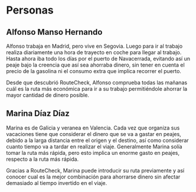 # Personas
## Alfonso Manso Hernando
Alfonso trabaja en Madrid, pero vive en Segovia. Luego para ir al trabajo realiza diariamente una hora de trayecto en coche para llegar al trabajo. Hasta ahora
iba todo los días por el puerto de Navacerrada, evitando así un peaje bajo la creencia que así sea ahorraba dinero, sin tener en cuenta el precio de la gasolina
ni el consumo extra que implica recorrer el puerto.

Desde que descubrió RouteCheck, Alfonso comprueba todas las mañanas cuál es la ruta más económica para ir a su trabajo permitiéndole ahorrar la mayor cantidad 
de dinero posible.

## Marina Díaz Díaz
Marina es de Galicia y veranea en Valencia. Cada vez que organiza sus vacaciones tiene que considerar el dinero que se va a gastar en peajes, debido a la larga distancia
entre el origen y el destino, así como considerar cuanto tiempo va a tardar en realizar el viaje. Generalmente Marina solía tomar la ruta más rápida, pero esto implica
un enorme gasto en peajes, respecto a la ruta más rápida.

Gracias a RouteCheck, Marina puede introducir su ruta previamente y así conocer cual es la mejor combinación para ahorrarse dinero sin afectar demasiado al tiempo
invertido en el viaje.
